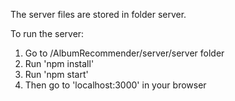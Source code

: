 The server files are stored in folder server.

To run the server:
1. Go to /AlbumRecommender/server/server folder
2. Run 'npm install'
3. Run 'npm start'
4. Then go to 'localhost:3000' in your browser
